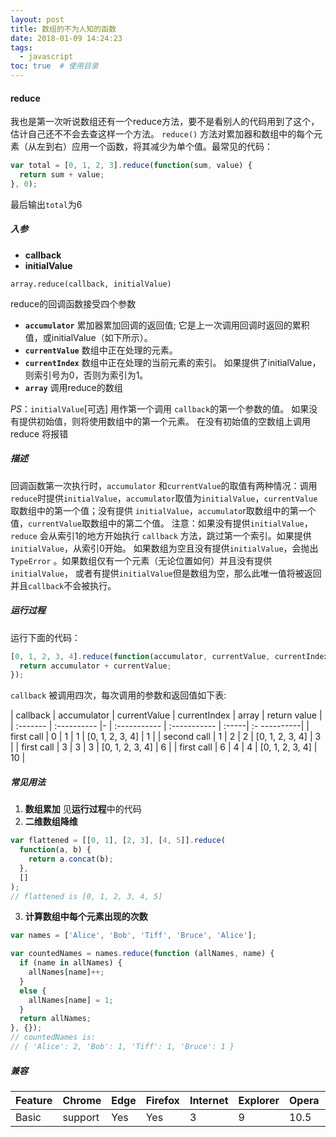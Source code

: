 ```yaml
---
layout: post
title: 数组的不为人知的函数
date: 2018-01-09 14:24:23
tags:
  - javascript
toc: true  # 使用目录
---
```

#### reduce
我也是第一次听说数组还有一个reduce方法，要不是看别人的代码用到了这个，估计自己还不不会去查这样一个方法。
`reduce()` 方法对累加器和数组中的每个元素（从左到右）应用一个函数，将其减少为单个值。最常见的代码：
```js
var total = [0, 1, 2, 3].reduce(function(sum, value) {
  return sum + value;
}, 0);
```
最后输出`total`为6

##### **入参**
+ **callback**
+ **initialValue**
```
array.reduce(callback, initialValue)
```
reduce的回调函数接受四个参数
+ **`accumulator`**
累加器累加回调的返回值; 它是上一次调用回调时返回的累积值，或initialValue（如下所示）。
+ **`currentValue`**
数组中正在处理的元素。
+ **`currentIndex`**
数组中正在处理的当前元素的索引。 如果提供了initialValue，则索引号为0，否则为索引为1。
+ **`array`**
调用reduce的数组

*PS*：`initialValue`[可选] 用作第一个调用 `callback`的第一个参数的值。 如果没有提供初始值，则将使用数组中的第一个元素。 在没有初始值的空数组上调用 reduce 将报错

##### **描述**
回调函数第一次执行时，`accumulator` 和`currentValue`的取值有两种情况：调用`reduce`时提供`initialValue`，`accumulator`取值为`initialValue`，`currentValue`取数组中的第一个值；没有提供 `initialValue`，`accumulato`r取数组中的第一个值，`currentValue`取数组中的第二个值。
注意：如果没有提供`initialValue`，`reduce` 会从索引1的地方开始执行 `callback` 方法，跳过第一个索引。如果提供`initialValue`，从索引0开始。
如果数组为空且没有提供`initialValue`，会抛出`TypeError` 。如果数组仅有一个元素（无论位置如何）并且没有提供`initialValue`， 或者有提供`initialValue`但是数组为空，那么此唯一值将被返回并且`callback`不会被执行。

##### **运行过程**
运行下面的代码：
```js
[0, 1, 2, 3, 4].reduce(function(accumulator, currentValue, currentIndex, array){
  return accumulator + currentValue;
});
```
`callback` 被调用四次，每次调用的参数和返回值如下表:

| callback | accumulator | currentValue | currentIndex | array | return value |
| :------- | :---------- |- | :----------- | :----------- | :-----| :- ----------|
| first call | 0 | 1 | 1 | [0, 1, 2, 3, 4] | 1 |
| second call | 1 | 2 | 2 | [0, 1, 2, 3, 4] | 3 |
| first call | 3 | 3 | 3 | [0, 1, 2, 3, 4] | 6 |
| first call | 6 | 4 | 4 | [0, 1, 2, 3, 4] | 10 |

##### **常见用法**
1. **数组累加**
见**运行过程**中的代码
2. **二维数组降维**
```js
var flattened = [[0, 1], [2, 3], [4, 5]].reduce(
  function(a, b) {
    return a.concat(b);
  },
  []
);
// flattened is [0, 1, 2, 3, 4, 5]
```
3. **计算数组中每个元素出现的次数**
```js
var names = ['Alice', 'Bob', 'Tiff', 'Bruce', 'Alice'];

var countedNames = names.reduce(function (allNames, name) { 
  if (name in allNames) {
    allNames[name]++;
  }
  else {
    allNames[name] = 1;
  }
  return allNames;
}, {});
// countedNames is:
// { 'Alice': 2, 'Bob': 1, 'Tiff': 1, 'Bruce': 1 }
```

##### **兼容**
| Feature | Chrome  | Edge | Firefox | Internet | Explorer | Opera | Safari |
| :------ | :------ | :--- | :------ | :------- | :------- | :---- | :----- |
| Basic   | support | Yes  | Yes     | 3        | 9        | 10.5  | 4      |


